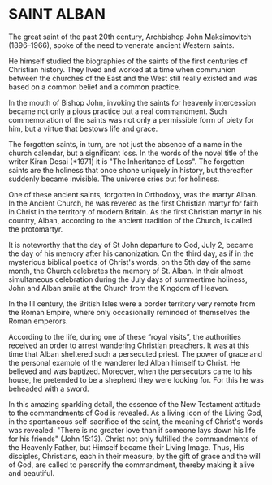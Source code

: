 # SAINT ALBAN

The great saint of the past 20th century, Archbishop John Maksimovitch (1896–1966), spoke of the need to venerate ancient Western saints.

He himself studied the biographies of the saints of the first centuries of Christian history. They lived and worked at a time when communion between the churches of the East and the West still really existed and was based on a common belief and a common practice.

In the mouth of Bishop John, invoking the saints for heavenly intercession became not only a pious practice but a real commandment. Such commemoration of the saints was not only a permissible form of piety for him, but a virtue that bestows life and grace.

The forgotten saints, in turn, are not just the absence of a name in the church calendar, but a significant loss. In the words of the novel title of the writer Kiran Desai (\*1971) it is "The Inheritance of Loss". The forgotten saints are the holiness that once shone uniquely in history, but thereafter suddenly became invisible. The universe cries out for holiness.

One of these ancient saints, forgotten in Orthodoxy, was the martyr Alban. In the Ancient Church, he was revered as the first Christian martyr for faith in Christ in the territory of modern Britain. As the first Christian martyr in his country, Alban, according to the ancient tradition of the Church, is called the protomartyr.

It is noteworthy that the day of St John departure to God, July 2, became the day of his memory after his canonization. On the third day, as if in the mysterious biblical poetics of Christ's words, on the 5th day of the same month, the Church celebrates the memory of St. Alban. In their almost simultaneous celebration during the July days of summertime holiness, John and Alban smile at the Church from the Kingdom of Heaven.

In the III century, the British Isles were a border territory very remote from the Roman Empire, where only occasionally reminded of themselves the Roman emperors.

According to the life, during one of these “royal visits”, the authorities received an order to arrest wandering Christian preachers. It was at this time that Alban sheltered such a persecuted priest. The power of grace and the personal example of the wanderer led Alban himself to Christ. He believed and was baptized. Moreover, when the persecutors came to his house, he pretended to be a shepherd they were looking for. For this he was beheaded with a sword.

In this amazing sparkling detail, the essence of the New Testament attitude to the commandments of God is revealed. As a living icon of the Living God, in the spontaneous self-sacrifice of the saint, the meaning of Christ's words was revealed: "There is no greater love than if someone lays down his life for his friends" (John 15:13). Christ not only fulfilled the commandments of the Heavenly Father, but Himself became their Living Image. Thus, His disciples, Christians, each in their measure, by the gift of grace and the will of God, are called to personify the commandment, thereby making it alive and beautiful.
